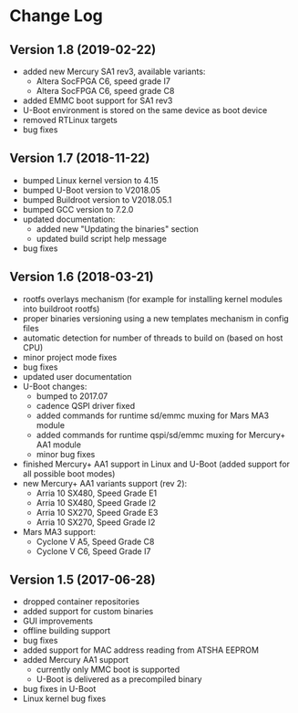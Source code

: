 Change Log
==========

Version 1.8 (2019-02-22)
------------------------

* added new Mercury SA1 rev3, available variants:
    - Altera SocFPGA C6, speed grade I7
    - Altera SocFPGA C6, speed grade C8
* added EMMC boot support for SA1 rev3
* U-Boot environment is stored on the same device as boot device
* removed RTLinux targets
* bug fixes

Version 1.7 (2018-11-22)
---------------------

* bumped Linux kernel version to 4.15
* bumped U-Boot version to V2018.05
* bumped Buildroot version to V2018.05.1
* bumped GCC version to 7.2.0
* updated documentation:
    - added new "Updating the binaries" section
    - updated build script help message
* bug fixes

Version 1.6 (2018-03-21)
------------------------

* rootfs overlays mechanism (for example for installing kernel modules into buildroot rootfs)
* proper binaries versioning using a new templates mechanism in config files
* automatic detection for number of threads to build on (based on host CPU)
* minor project mode fixes
* bug fixes
* updated user documentation
* U-Boot changes:
    - bumped to 2017.07
    - cadence QSPI driver fixed
    - added commands for runtime sd/emmc muxing for Mars MA3 module
    - added commands for runtime qspi/sd/emmc muxing for Mercury+ AA1 module
    - minor bug fixes
* finished Mercury+ AA1 support in Linux and U-Boot (added support for all possible boot modes)
* new Mercury+ AA1 variants support (rev 2):
    - Arria 10 SX480, Speed Grade E1
    - Arria 10 SX480, Speed Grade I2
    - Arria 10 SX270, Speed Grade E3
    - Arria 10 SX270, Speed Grade I2
* Mars MA3 support:
    - Cyclone V A5, Speed Grade C8
    - Cyclone V C6, Speed Grade I7

Version 1.5 (2017-06-28)
------------------------

* dropped container repositories
* added support for custom binaries
* GUI improvements
* offline building support
* bug fixes
* added support for MAC address reading from ATSHA EEPROM
* added Mercury AA1 support
    - currently only MMC boot is supported
    - U-Boot is delivered as a precompiled binary
* bug fixes in U-Boot
* Linux kernel bug fixes
